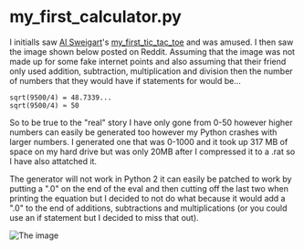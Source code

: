 # my_first_calculator.py
I initialls saw [Al Sweigart](https://github.com/asweigart)'s [my_first_tic_tac_toe](https://github.com/asweigart/my_first_tic_tac_toe) and was amused. I then saw the image shown below posted on Reddit. Assuming that the image was not made up for some fake internet points and also assuming that their friend only used addition, subtraction, multiplication and division then the number of numbers that they would have if statements for would be...

    sqrt(9500/4) = 48.7339...
    sqrt(9500/4) ≈ 50 

So to be true to the "real" story I have only gone from 0-50 however higher numbers can easily be generated too however my Python crashes with larger numbers. I generated one that was 0-1000 and it took up 317 MB of space on my hard drive but was only 20MB after I compressed it to a .rat so I have also attatched it.

The generator will not work in Python 2 it can easily be patched to work by putting a ".0" on the end of the eval and then cutting off the last two when printing the equation but I decided to not do what because it would add a ".0" to the end of additions, subtractions and multiplications (or you could use an if statement but I decided to miss that out).

![The image](https://i.imgur.com/ZMvUovj.png)
